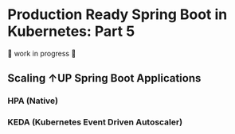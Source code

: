# Production Ready Spring Boot in Kubernetes: Part 5

:construction: work in progress :construction:

## Scaling &uarr;UP Spring Boot Applications

### HPA (Native)

### KEDA (Kubernetes Event Driven Autoscaler)
